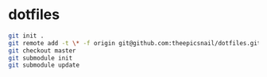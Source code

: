 dotfiles
========
```bash
git init .
git remote add -t \* -f origin git@github.com:theepicsnail/dotfiles.git
git checkout master
git submodule init
git submodule update
```
